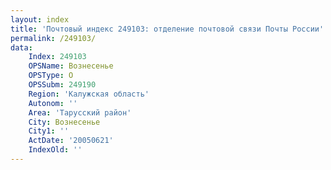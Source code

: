 ```yaml
---
layout: index
title: 'Почтовый индекс 249103: отделение почтовой связи Почты России'
permalink: /249103/
data:
    Index: 249103
    OPSName: Вознесенье
    OPSType: О
    OPSSubm: 249190
    Region: 'Калужская область'
    Autonom: ''
    Area: 'Тарусский район'
    City: Вознесенье
    City1: ''
    ActDate: '20050621'
    IndexOld: ''
---
```

